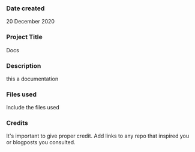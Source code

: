 ### Date created
20 December 2020

### Project Title
Docs

### Description
this a documentation 

### Files used
Include the files used

### Credits
It's important to give proper credit. Add links to any repo that inspired you or blogposts you consulted.
